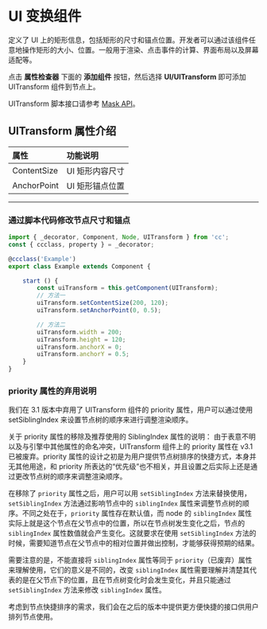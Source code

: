 # UI 变换组件

定义了 UI 上的矩形信息，包括矩形的尺寸和锚点位置。开发者可以通过该组件任意地操作矩形的大小、位置。一般用于渲染、点击事件的计算、界面布局以及屏幕适配等。

点击 **属性检查器** 下面的 **添加组件** 按钮，然后选择 **UI/UITransform** 即可添加 UITransform 组件到节点上。

UITransform 脚本接口请参考 [Mask API](%__APIDOC__%/zh/#/docs/3.3/zh/ui/Class/UITransform)。

## UITransform 属性介绍

| 属性 |   功能说明
| :-------------- | :----------- |
| ContentSize | UI 矩形内容尺寸
| AnchorPoint | UI 矩形锚点位置

---

### 通过脚本代码修改节点尺寸和锚点

```ts
import { _decorator, Component, Node, UITransform } from 'cc';
const { ccclass, property } = _decorator;

@ccclass('Example')
export class Example extends Component {

    start () {
        const uiTransform = this.getComponent(UITransform);
        // 方法一
        uiTransform.setContentSize(200, 120);
        uiTransform.setAnchorPoint(0, 0.5);

        // 方法二
        uiTransform.width = 200;
        uiTransform.height = 120;
        uiTransform.anchorX = 0;
        uiTransform.anchorY = 0.5;
    }
}
```

### priority 属性的弃用说明

我们在 3.1 版本中弃用了 UITransform 组件的 priority 属性，用户可以通过使用 setSiblingIndex 来设置节点树的顺序来进行调整渲染顺序。

关于 priority 属性的移除及推荐使用的 SiblingIndex 属性的说明：
由于表意不明以及与引擎中其他属性的命名冲突，UITransform 组件上的 priority 属性在 v3.1 已被废弃。priority 属性的设计之初是为用户提供节点树排序的快捷方式，本身并无其他用途，和 priority 所表达的“优先级”也不相关，并且设置之后实际上还是通过更改节点树的顺序来调整渲染顺序。

在移除了 `priority` 属性之后，用户可以用 `setSiblingIndex` 方法来替换使用，`setSiblingIndex` 方法通过影响节点中的 `siblingIndex` 属性来调整节点树的顺序。不同之处在于，`priority` 属性存在默认值，而 node 的 `siblingIndex` 属性实际上就是这个节点在父节点中的位置，所以在节点树发生变化之后，节点的 `siblingIndex` 属性数值就会产生变化。这就要求在使用 `setSiblingIndex` 方法的时候，需要知道节点在父节点中的相对位置并做出控制，才能够获得预期的结果。

需要注意的是，不能直接将 `siblingIndex` 属性等同于 `priority`（已废弃）属性来理解使用，它们的意义是不同的，改变 `siblingIndex` 属性需要理解并清楚其代表的是在父节点下的位置，且在节点树变化时会发生变化，并且只能通过 `setSiblingIndex` 方法来修改 `siblingIndex` 属性。

考虑到节点快捷排序的需求，我们会在之后的版本中提供更方便快捷的接口供用户排列节点使用。

